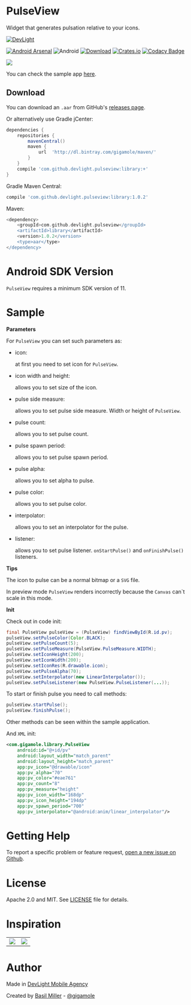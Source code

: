 PulseView
===================

Widget that generates pulsation relative to your icons.

[![DevLight](https://lh4.googleusercontent.com/-9btnRFp_eVo/V5cfwZsBpMI/AAAAAAAAC4E/s4NGoezKhpAVdVofAoez1QWpzK5Na8_cQCL0B/w147-h20-no/devlight-badge.png)](http://devlight.com.ua)

[![Android Arsenal](https://img.shields.io/badge/Android%20Arsenal-PulseView-yellow.svg?style=flat)](http://android-arsenal.com/details/1/3537)
![Android](https://img.shields.io/badge/platform-android-brightgreen.svg?style=flat&label=Platform)
[![Download](https://api.bintray.com/packages/gigamole/maven/pulseview/images/download.svg)](https://bintray.com/gigamole/maven/pulseview/_latestVersion)
[![Crates.io](https://img.shields.io/crates/l/rustc-serialize.svg?maxAge=2592000&label=License)](https://github.com/DevLight-Mobile-Agency/NavigationTabStrip/blob/master/LICENSE.txt)
[![Codacy Badge](https://api.codacy.com/project/badge/Grade/14759a0ad2f34908a888ece61731bd2a)](https://www.codacy.com/app/gigamole53/PulseView?utm_source=github.com&amp;utm_medium=referral&amp;utm_content=DevLight-Mobile-Agency/PulseView&amp;utm_campaign=Badge_Grade)

![](https://lh4.googleusercontent.com/-mqVBaXK0XM0/VyhroJmmU7I/AAAAAAAACUs/OmfzeRZsYNQhNAdgFmKvFIU5XDiJ3-z3wCL0B/w401-h689-no/pv.gif)

You can check the sample app [here](https://github.com/DevLight-Mobile-Agency/PulseView/tree/master/app).

Download
------------

You can download an `.aar` from GitHub's [releases page](https://github.com/DevLight-Mobile-Agency/PulseView/releases).

Or alternatively use Gradle jCenter:

```groovy
dependencies {
    repositories {
        mavenCentral()
        maven {
            url  'http://dl.bintray.com/gigamole/maven/'
        }
    }
    compile 'com.github.devlight.pulseview:library:+'
}
```

Gradle Maven Central:

```groovy
compile 'com.github.devlight.pulseview:library:1.0.2'
```

Maven:

```groovy
<dependency>
    <groupId>com.github.devlight.pulseview</groupId>
    <artifactId>library</artifactId>
    <version>1.0.2</version>
    <type>aar</type>
</dependency>
```

Android SDK Version
=========

`PulseView` requires a minimum SDK version of 11. 

Sample
======

<b>Parameters</b>
        
For `PulseView` you can set such parameters as:
 
 - icon:
    
    at first you need to set icon for `PulseView`.
    
 - icon width and height:
     
    allows you to set size of the icon.
        
 - pulse side measure:
    
    allows you to set pulse side measure. Width or height of `PulseView`.
    
 - pulse count:
    
    allows you to set pulse count.
    
 - pulse spawn period:
     
    allows you to set pulse spawn period.
     
 - pulse alpha:
     
    allows you to set alpha to pulse.
    
 - pulse color:
     
    allows you to set pulse color.

 - interpolator:
     
    allows you to set an interpolator for the pulse.

 - listener:
     
    allows you to set pulse listener. `onStartPulse()` and `onFinishPulse()` listeners.

<b>Tips</b>

The icon to pulse can be a normal bitmap or a `SVG` file.

In preview mode `PulseView` renders incorrectly because the `Canvas` can`t scale in this mode.

<b>Init</b>

Check out in code init:

```java
final PulseView pulseView = (PulseView) findViewById(R.id.pv);
pulseView.setPulseColor(Color.BLACK);
pulseView.setPulseCount(5);
pulseView.setPulseMeasure(PulseView.PulseMeasure.WIDTH);
pulseView.setIconHeight(200);
pulseView.setIconWidth(200);
pulseView.setIconRes(R.drawable.icon);
pulseView.setPulseAlpha(70);
pulseView.setInterpolator(new LinearInterpolator());
pulseView.setPulseListener(new PulseView.PulseListener(...));
```

To start or finish pulse you need to call methods:

```java
pulseView.startPulse();
pulseView.finishPulse();
```
            
Other methods can be seen within the sample application.

And `XML` init:

```xml
<com.gigamole.library.PulseView
    android:id="@+id/pv"
    android:layout_width="match_parent"
    android:layout_height="match_parent"
    app:pv_icon="@drawable/icon"
    app:pv_alpha="70"
    app:pv_color="#eae761"
    app:pv_count="8"
    app:pv_measure="height"
    app:pv_icon_width="168dp"
    app:pv_icon_height="194dp"
    app:pv_spawn_period="700"
    app:pv_interpolator="@android:anim/linear_interpolator"/>
```

Getting Help
======

To report a specific problem or feature request, [open a new issue on Github](https://github.com/DevLight-Mobile-Agency/PulseView/issues/new).

License
======

Apache 2.0 and MIT. See [LICENSE](https://github.com/DevLight-Mobile-Agency/PulseView/blob/master/LICENSE.txt) file for details.

Inspiration
======

|     |     |
|:---:|:---:|
![](https://d13yacurqjgara.cloudfront.net/users/7851/screenshots/2259256/cel-fianimation-2.gif)|![](https://d13yacurqjgara.cloudfront.net/users/153277/screenshots/2242921/open-uri20150914-3-1sa3649)

Author
=======

Made in [DevLight Mobile Agency](https://github.com/DevLight-Mobile-Agency)

Created by [Basil Miller](https://github.com/GIGAMOLE) - [@gigamole](mailto:http://gigamole53@gmail.com)